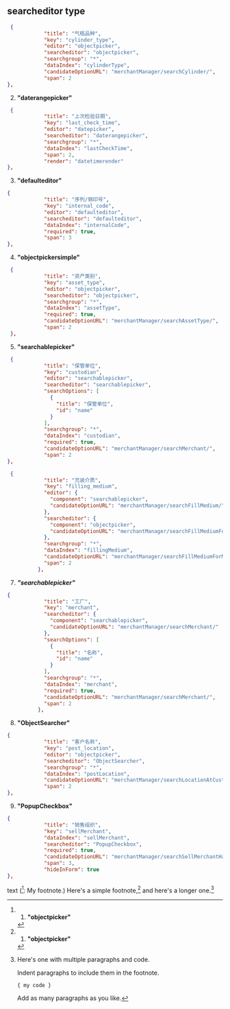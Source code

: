 
## searcheditor type #

[^1]: 1. **"objectpicker"**  
```json
 {
            "title": "气瓶品种",
            "key": "cylinder_type",
            "editor": "objectpicker",
            "searcheditor": "objectpicker",
            "searchgroup": "*",
            "dataIndex": "cylinderType",
            "candidateOptionURL": "merchantManager/searchCylinder/",
            "span": 2
},
```



2. **"daterangepicker"**  
```json
 {
            "title": "上次检验日期",
            "key": "last_check_time",
            "editor": "datepicker",
            "searcheditor": "daterangepicker",
            "searchgroup": "*",
            "dataIndex": "lastCheckTime",
            "span": 2,
            "render": "datetimerender"
},
```



3. **"defaulteditor"**  
```json
{
            "title": "序列/钢印号",
            "key": "internal_code",
            "editor": "defaulteditor",
            "searcheditor": "defaulteditor",
            "dataIndex": "internalCode",
            "required": true,
            "span": 3
},
```



4. **"objectpickersimple"**  
```json
 {
            "title": "资产类别",
            "key": "asset_type",
            "editor": "objectpicker",
            "searcheditor": "objectpicker",
            "searchgroup": "*",
            "dataIndex": "assetType",
            "required": true,
            "candidateOptionURL": "merchantManager/searchAssetType/",
            "span": 2
 },
```



5. **"searchablepicker"**  
```json
 {
            "title": "保管单位",
            "key": "custodian",
            "editor": "searchablepicker",
            "searcheditor": "searchablepicker",
            "searchOptions": [
              {
                "title": "保管单位",
                "id": "name"
              }
            ],
            "searchgroup": "*",
            "dataIndex": "custodian",
            "required": true,
            "candidateOptionURL": "merchantManager/searchMerchant/",
            "span": 2
},
```



[^2]:6. The advance form: ***"objectpicker"*** 
```json
 {
            "title": "充装介质",
            "key": "filling_medium",
            "editor": {
              "component": "searchablepicker",
              "candidateOptionURL": "merchantManager/searchFillMedium/"
            },
            "searcheditor": {
              "component": "objectpicker",
              "candidateOptionURL": "merchantManager/searchFillMediumForMerchant/"
            },
            "searchgroup": "*",
            "dataIndex": "fillingMedium",
            "candidateOptionURL": "merchantManager/searchFillMediumForMerchant/",
            "span": 2
          },
```


7. ***"searchablepicker"***  
```json
{
            "title": "工厂",
            "key": "merchant",
            "searcheditor": {
              "component": "searchablepicker",
              "candidateOptionURL": "merchantManager/searchMerchant/"
            },
            "searchOptions": [
              {
                "title": "名称",
                "id": "name"
              }
            ],
            "searchgroup": "*",
            "dataIndex": "merchant",
            "required": true,
            "candidateOptionURL": "merchantManager/searchMerchant/",
            "span": 2
          },
```


8. **"ObjectSearcher"**  
```json
{
            "title": "客户名称",
            "key": "post_location",
            "editor": "objectpicker",
            "searcheditor": "ObjectSearcher",
            "searchgroup": "*",
            "dataIndex": "postLocation",
            "candidateOptionURL": "merchantManager/searchLocationAtCustomer/",
            "span": 2
},
```


9. **"PopupCheckbox"**  
```json
{
            "title": "销售组织",
            "key": "sellMerchant",
            "dataIndex": "sellMerchant",
            "searcheditor": "PopupCheckbox",
            "required": true,
            "candidateOptionURL": "merchantManager/searchSellMerchantHasCustomOrder/",
            "span": 3,
            "hideInForm": true
},
```






text ([^1]: My footnote.)
Here's a simple footnote,[^1] and here's a longer one.[^bignote]

[^1]: This is the first footnote.

[^bignote]: Here's one with multiple paragraphs and code.

    Indent paragraphs to include them in the footnote.

    `{ my code }`

    Add as many paragraphs as you like.